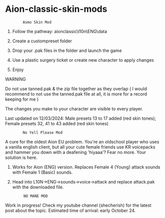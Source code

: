 # Aion-classic-skin-mods

            Asmo Skin Mod

1. Follow the pathway: aionclassic\l10n\ENG\data

2. Create a custompreset folder

3. Drop your .pak files in the folder and launch the game

4. Use a plastic surgery ticket or create new character to apply changes

5. Enjoy



WARNING

Do not use tanned.pak & the zip file together as they overlap ( I would recommend to not use the tanned.pak file at all, it is more for a record keeping for me )

The changes you make to your character are visible to every player.

Last updated on 12/03/2024: Male presets 13 to 17 added (red skin tones); Female presets 32, 41 to 43 added (red skin tones)


            No Yell Please Mod

A cure for the oldest Aion EU problem. You're an oldschool player who uses a vanilla english client, but all your cute female friends use KR voicepacks and hammer you down with a deafening 'hiyaaa'? Fear no more. Your solution is here.

1. Works for Aion (ENG) version. Replaces Female 4 (Young) attack sounds with Female 1 (Basic) sounds.
   
2. Head into L10N->ENG->sounds->voice->attack and replace attack.pak with the downloaded file.


            NO MANE MOD

Work in progress! Check my youtube channel (shecherish) for the latest post about the topic. Estimated time of arrival: early October 24.
